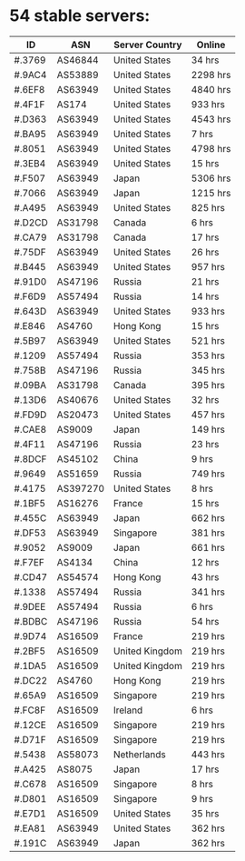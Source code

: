 # 54 stable servers:

| ID | ASN | Server Country | Online |
| ------ | ------ | ------ | ------ |
| #.3769 | AS46844 | United States | 34 hrs |
| #.9AC4 | AS53889 | United States | 2298 hrs |
| #.6EF8 | AS63949 | United States | 4840 hrs |
| #.4F1F | AS174 | United States | 933 hrs |
| #.D363 | AS63949 | United States | 4543 hrs |
| #.BA95 | AS63949 | United States | 7 hrs |
| #.8051 | AS63949 | United States | 4798 hrs |
| #.3EB4 | AS63949 | United States | 15 hrs |
| #.F507 | AS63949 | Japan | 5306 hrs |
| #.7066 | AS63949 | Japan | 1215 hrs |
| #.A495 | AS63949 | United States | 825 hrs |
| #.D2CD | AS31798 | Canada | 6 hrs |
| #.CA79 | AS31798 | Canada | 17 hrs |
| #.75DF | AS63949 | United States | 26 hrs |
| #.B445 | AS63949 | United States | 957 hrs |
| #.91D0 | AS47196 | Russia | 21 hrs |
| #.F6D9 | AS57494 | Russia | 14 hrs |
| #.643D | AS63949 | United States | 933 hrs |
| #.E846 | AS4760 | Hong Kong | 15 hrs |
| #.5B97 | AS63949 | United States | 521 hrs |
| #.1209 | AS57494 | Russia | 353 hrs |
| #.758B | AS47196 | Russia | 345 hrs |
| #.09BA | AS31798 | Canada | 395 hrs |
| #.13D6 | AS40676 | United States | 32 hrs |
| #.FD9D | AS20473 | United States | 457 hrs |
| #.CAE8 | AS9009 | Japan | 149 hrs |
| #.4F11 | AS47196 | Russia | 23 hrs |
| #.8DCF | AS45102 | China | 9 hrs |
| #.9649 | AS51659 | Russia | 749 hrs |
| #.4175 | AS397270 | United States | 8 hrs |
| #.1BF5 | AS16276 | France | 15 hrs |
| #.455C | AS63949 | Japan | 662 hrs |
| #.DF53 | AS63949 | Singapore | 381 hrs |
| #.9052 | AS9009 | Japan | 661 hrs |
| #.F7EF | AS4134 | China | 12 hrs |
| #.CD47 | AS54574 | Hong Kong | 43 hrs |
| #.1338 | AS57494 | Russia | 341 hrs |
| #.9DEE | AS57494 | Russia | 6 hrs |
| #.BDBC | AS47196 | Russia | 54 hrs |
| #.9D74 | AS16509 | France | 219 hrs |
| #.2BF5 | AS16509 | United Kingdom | 219 hrs |
| #.1DA5 | AS16509 | United Kingdom | 219 hrs |
| #.DC22 | AS4760 | Hong Kong | 219 hrs |
| #.65A9 | AS16509 | Singapore | 219 hrs |
| #.FC8F | AS16509 | Ireland | 6 hrs |
| #.12CE | AS16509 | Singapore | 219 hrs |
| #.D71F | AS16509 | Singapore | 219 hrs |
| #.5438 | AS58073 | Netherlands | 443 hrs |
| #.A425 | AS8075 | Japan | 17 hrs |
| #.C678 | AS16509 | Singapore | 8 hrs |
| #.D801 | AS16509 | Singapore | 9 hrs |
| #.E7D1 | AS16509 | United States | 35 hrs |
| #.EA81 | AS63949 | United States | 362 hrs |
| #.191C | AS63949 | Japan | 362 hrs |

